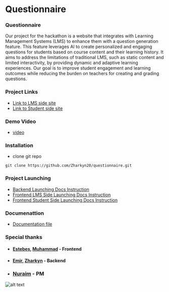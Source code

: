 # Questionnaire

### Questionnaire
Our project for the hackathon is a website that integrates with Learning Management Systems (LMS)
to enhance them with a question generation feature. This feature leverages AI to create personalized 
and engaging questions for students based on course content and their learning history. It aims to 
address the limitations of traditional LMS, such as static content and limited interactivity, by providing 
dynamic and adaptive learning experiences. Our goal is to improve student engagement and learning outcomes 
while reducing the burden on teachers for creating and grading questions.

### Project Links
- [Link to LMS side site](http://4.227.168.199:8080)
- [Link to Student side site](http://4.227.168.199:8001)

### Demo Video
- [video](https://drive.google.com/drive/folders/1NvN9EW0PMPb7csIWXB8bIS8FsE-E3N4_?usp=sharing)



### Installation
- clone git repo 
```
git clone https://github.com/Zharkyn20/questionnaire.git
``` 

### Project Launching
- [Backend Launching Docs Instruction](backend/Readme.md)
- [Frontend LMS Side Launching Docs Instruction](frontend/Readme.md)
- [Frontend Student Side Launching Docs Instruction](courseFrontend/Readme.md)

### Documenattion
- [Documentation file](Documentation.md)

### Special thanks
- #### [Estebes](https://github.com/estebesm), [Muhammad](https://github.com/osakaii) - Frontend
- #### [Emir](https://github.com/EMIRABYBEKOV), [Zharkyn](https://github.com/Zharkyn20) - Backend
- ### [Nuraim](https://www.linkedin.com/in/nuraim-askat-kyzy-7358a211b/) - PM

![alt text](https://upload.wikimedia.org/wikipedia/commons/c/c7/Flag_of_Kyrgyzstan.svg)